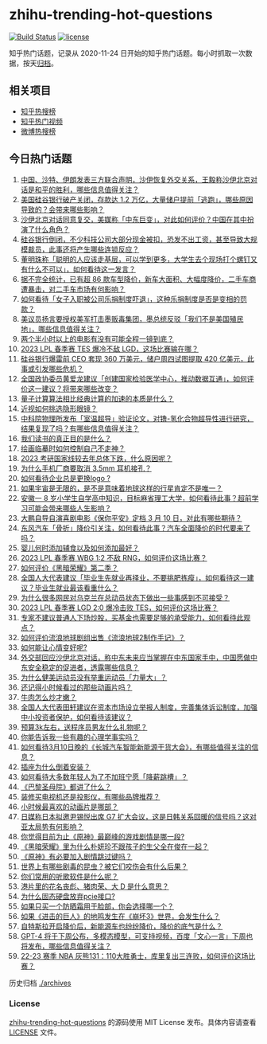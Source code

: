 # zhihu-trending-hot-questions

[![Build Status](https://github.com/justjavac/zhihu-trending-hot-questions/workflows/ci/badge.svg?branch=master)](https://github.com/justjavac/zhihu-trending-hot-questions/actions)
[![license](https://img.shields.io/github/license/justjavac/zhihu-trending-hot-questions)](https://github.com/justjavac/zhihu-trending-hot-questions/blob/master/LICENSE)

知乎热门话题，记录从 2020-11-24
日开始的知乎热门话题。每小时抓取一次数据，按天[归档](./archives)。

## 相关项目

- [知乎热搜榜](https://github.com/justjavac/zhihu-trending-top-search)
- [知乎热门视频](https://github.com/justjavac/zhihu-trending-hot-video)
- [微博热搜榜](https://github.com/justjavac/weibo-trending-hot-search)

## 今日热门话题

<!-- BEGIN -->
<!-- 最后更新时间 Sun Mar 12 2023 04:15:57 GMT+0800 (China Standard Time) -->

1. [中国、沙特、伊朗发表三方联合声明，沙伊恢复外交关系，王毅称沙伊北京对话是和平的胜利，哪些信息值得关注？](https://www.zhihu.com/question/588801449)
1. [美国硅谷银行破产关闭，存款达 1.2 万亿，大量储户提前「逃跑」，哪些原因导致的？会带来哪些影响？](https://www.zhihu.com/question/588853220)
1. [沙伊北京对话同意复交，美媒称「中东巨变」，对此如何评价？中国在其中扮演了什么角色？](https://www.zhihu.com/question/588867400)
1. [硅谷银行倒闭，不少科技公司大部分现金被扣，恐发不出工资，甚至导致大规模裁员，此事还将产生哪些连锁反应？](https://www.zhihu.com/question/588896993)
1. [董明珠称「聪明的人应该走基层，可以学到更多，大学生去个现场打个螺钉又有什么不可以」，如何看待这一发言？](https://www.zhihu.com/question/588877807)
1. [据不完全统计，已有超 86 款车型降价，新车大面积、大幅度降价，二手车商遭暴击，对二手车市场有何影响？](https://www.zhihu.com/question/588874290)
1. [如何看待「女子入职被公司乐捐制度吓退」，这种乐捐制度是否是变相的罚款？](https://www.zhihu.com/question/588446708)
1. [美议员扬言要授权美军打击墨贩毒集团，墨总统反驳「我们不是美国殖民地」，哪些信息值得关注？](https://www.zhihu.com/question/588869842)
1. [两个半小时以上的电影有没有可能全程一镜到底？](https://www.zhihu.com/question/587123825)
1. [2023 LPL 春季赛 TES 爆冷不敌 LGD，这场比赛输在哪？](https://www.zhihu.com/question/588951596)
1. [硅谷银行爆雷前 CEO 套现 360 万美元，储户周四试图提取 420 亿美元，此事或引发哪些危机？](https://www.zhihu.com/question/588856819)
1. [全国政协委员黄爱龙建议「创建国家检验医学中心，推动数据互通」，如何评价这一建议？将带来哪些改变？](https://www.zhihu.com/question/588950092)
1. [量子计算算法相比经典计算的加速的本质是什么？](https://www.zhihu.com/question/588585358)
1. [近视如何挑选隐形眼镜？](https://www.zhihu.com/question/588131850)
1. [中科院物理所发布「室温超导」验证论文，对镥-氢化合物超导性进行研究，结果复现了吗？有哪些信息值得关注？](https://www.zhihu.com/question/588687533)
1. [我们读书的真正目的是什么？](https://www.zhihu.com/question/588827079)
1. [绘画临摹时如何控制自己不走神？](https://www.zhihu.com/question/297416572)
1. [2023 考研国家线较去年总体下跌，什么原因呢？](https://www.zhihu.com/question/588794134)
1. [为什么手机厂商要取消 3.5mm 耳机接孔？](https://www.zhihu.com/question/581764761)
1. [如何看待企业总是更换logo ?](https://www.zhihu.com/question/588887814)
1. [如果宇宙是无限的，是不是意味着地球这样的行星肯定不是唯一？](https://www.zhihu.com/question/588658441)
1. [安徽一 8 岁小学生自学高中知识，目标麻省理工大学，如何看待此事？超前学习可能会带来哪些人生影响？](https://www.zhihu.com/question/588670449)
1. [大鹏自导自演喜剧电影《保你平安》定档 3 月 10 日，对此有哪些期待？](https://www.zhihu.com/question/584569687)
1. [东风汽车「骨折」降价引关注，如何看待此事？汽车全面降价的时代要来了吗？](https://www.zhihu.com/question/588469564)
1. [婴儿何时添加辅食以及如何添加最好？](https://www.zhihu.com/question/21826357)
1. [2023 LPL 春季赛 WBG 1:2 不敌 RNG，如何评价这场比赛？](https://www.zhihu.com/question/588951940)
1. [如何评价《黑暗荣耀》第二季？](https://www.zhihu.com/question/588717273)
1. [全国人大代表建议「毕业生先就业再择业，不要挑肥拣瘦」，如何看待这一建议？毕业生就业最该看重什么？](https://www.zhihu.com/question/588655395)
1. [为什么很多网民对乌克兰在总动员状态下做出一些事感到不可接受？](https://www.zhihu.com/question/588820228)
1. [2023 LPL 春季赛 LGD 2:0 爆冷击败 TES，如何评价这场比赛？](https://www.zhihu.com/question/588918689)
1. [专家不建议普通人下场炒股，买基金也需要足够的承受能力，如何看待此观点？](https://www.zhihu.com/question/588684408)
1. [如何评价流浪地球剧组出售《流浪地球2制作手记》？](https://www.zhihu.com/question/588859720)
1. [如何能让心情变好呢?](https://www.zhihu.com/question/588550885)
1. [外交部回应沙伊北京对话，称中东未来应当掌握在中东国家手中，中国愿做中东安全稳定的促进者，透露哪些信息？](https://www.zhihu.com/question/588935886)
1. [为什么健美运动员没有举重运动员「力量大」？](https://www.zhihu.com/question/585490595)
1. [还记得小时候看过的那些动画片吗？](https://www.zhihu.com/question/588593213)
1. [牛肉怎么炒才嫩？](https://www.zhihu.com/question/21457751)
1. [全国人大代表田轩建议在资本市场设立举报人制度，完善集体诉讼制度，加强中小投资者保护，如何看待该建议？](https://www.zhihu.com/question/588691774)
1. [预算3k左右，送程序员男友什么礼物呢？](https://www.zhihu.com/question/587546253)
1. [你能告诉我一些有趣的心理学事实吗？](https://www.zhihu.com/question/342539887)
1. [如何看待3月10日晚的《长城汽车智能新能源干货大会》，有哪些值得关注的信息？](https://www.zhihu.com/question/588767562)
1. [插座为什么倒着安装？](https://www.zhihu.com/question/588315276)
1. [如何看待大多数年轻人为了不加班宁愿「降薪跳槽」？](https://www.zhihu.com/question/587699032)
1. [《巴黎圣母院》都讲了什么？](https://www.zhihu.com/question/587721445)
1. [装修买电视机还是投影仪，有哪些品牌推荐？](https://www.zhihu.com/question/585163523)
1. [小时候最喜欢的动画片是哪部？](https://www.zhihu.com/question/581767319)
1. [日媒称日本拟邀尹锡悦出席 G7 扩大会议，这是日韩关系回暖的信号吗？这对亚太局势有何影响？](https://www.zhihu.com/question/588669657)
1. [你觉得目前为止《原神》最巅峰的游戏剧情是哪一段?](https://www.zhihu.com/question/588605516)
1. [《黑暗荣耀》里为什么朴妍珍不跟孩子的生父全在俊在一起？](https://www.zhihu.com/question/576773829)
1. [《原神》有必要加入剧情跳过键吗？](https://www.zhihu.com/question/582134945)
1. [世界上有哪些剧毒的昆虫？被它们咬伤会有什么后果？](https://www.zhihu.com/question/588679358)
1. [你们常用的听歌软件是什么呢？](https://www.zhihu.com/question/586437895)
1. [港片里的花名丧彪、猪肉荣、大 D 是什么意思？](https://www.zhihu.com/question/586832211)
1. [为什么固态硬盘放弃pcie接口?](https://www.zhihu.com/question/588631611)
1. [如果只买一个防晒霜用于脸部，你会选择哪一个？](https://www.zhihu.com/question/275183399)
1. [如果《进击的巨人》的地鸣发生在《崩坏3》世界，会发生什么？](https://www.zhihu.com/question/588555461)
1. [自特斯拉开启降价后，新能源车也纷纷降价，降价的底气是什么？](https://www.zhihu.com/question/588678795)
1. [GPT-4 将于下周公布，多模态模型，可支持视频，百度「文心一言」下周也将发布，哪些信息值得关注？](https://www.zhihu.com/question/588714203)
1. [22-23 赛季 NBA 灰熊131：110大胜勇士，库里复出三连败，如何评价这场比赛？](https://www.zhihu.com/question/588664703)

<!-- END -->

历史归档 [./archives](./archives)

### License

[zhihu-trending-hot-questions](https://github.com/justjavac/zhihu-trending-hot-questions)
的源码使用 MIT License 发布。具体内容请查看 [LICENSE](./LICENSE) 文件。

